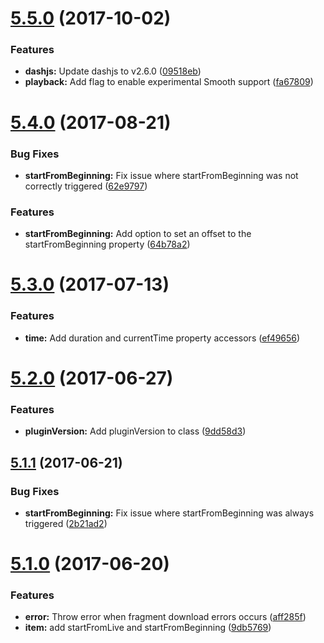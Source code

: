 <a name="5.5.0"></a>
# [5.5.0](https://github.com/meisterplayer/media-dash/compare/v5.4.0...v5.5.0) (2017-10-02)


### Features

* **dashjs:** Update dashjs to v2.6.0 ([09518eb](https://github.com/meisterplayer/media-dash/commit/09518eb))
* **playback:** Add flag to enable experimental Smooth support ([fa67809](https://github.com/meisterplayer/media-dash/commit/fa67809))



<a name="5.4.0"></a>
# [5.4.0](https://github.com/meisterplayer/media-dash/compare/v5.3.0...v5.4.0) (2017-08-21)


### Bug Fixes

* **startFromBeginning:** Fix issue where startFromBeginning was not correctly triggered ([62e9797](https://github.com/meisterplayer/media-dash/commit/62e9797))


### Features

* **startFromBeginning:** Add option to set an offset to the startFromBeginning property ([64b78a2](https://github.com/meisterplayer/media-dash/commit/64b78a2))



<a name="5.3.0"></a>
# [5.3.0](https://github.com/meisterplayer/media-dash/compare/v5.2.0...v5.3.0) (2017-07-13)


### Features

* **time:** Add duration and currentTime property accessors ([ef49656](https://github.com/meisterplayer/media-dash/commit/ef49656))



<a name="5.2.0"></a>
# [5.2.0](https://github.com/meisterplayer/media-dash/compare/v5.1.1...v5.2.0) (2017-06-27)


### Features

* **pluginVersion:** Add pluginVersion to class ([9dd58d3](https://github.com/meisterplayer/media-dash/commit/9dd58d3))



<a name="5.1.1"></a>
## [5.1.1](https://github.com/meisterplayer/media-dash/compare/v5.1.0...v5.1.1) (2017-06-21)


### Bug Fixes

* **startFromBeginning:** Fix issue where startFromBeginning was always triggered ([2b21ad2](https://github.com/meisterplayer/media-dash/commit/2b21ad2))



<a name="5.1.0"></a>
# [5.1.0](https://github.com/meisterplayer/media-dash/compare/v5.0.1...v5.1.0) (2017-06-20)


### Features

* **error:** Throw error when fragment download errors occurs ([aff285f](https://github.com/meisterplayer/media-dash/commit/aff285f))
* **item:** add startFromLive and startFromBeginning ([9db5769](https://github.com/meisterplayer/media-dash/commit/9db5769))



